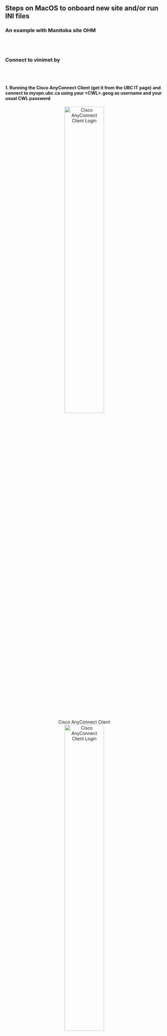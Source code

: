 
## Steps on MacOS to onboard new site and/or run INI files 
### An example with Manitoba site OHM

<br><br>

### Connect to **vinimet** by

<br><br>

#### 1. Running the Cisco AnyConnect Client (get it from the UBC IT page) and connect to myvpn.ubc.ca using your &lt;CWL>.geog as username and your usual CWL password

<div align="center">
  <picture>
    <img src="../images/vpn_cisco.png" alt="Cisco AnyConnect Client Login" width="50%" height="50%" align=center>
    <figcaption>Cisco AnyConnect Client</figcaption>
  </picture>
</div>


<div align="center">
  <picture>
    <img src="../images/vpn_login.png" alt="Cisco AnyConnect Client Login" width="50%" height="50%">
    <figcaption>Cisco AnyConnect Client Login</figcaption>
  </picture>
</div>


##### [NOTE: if you get an error here it might be that your VPN access has not yet been granted from the GEOG IT team. Check with them]
<br><br>


#### 2. From the Finder choose Go | Connect to Server and connect to vinimet
<div align="center">
  <picture>
    <img src="../images/vinimet_connect.png" alt="Connect to server" width="50%" height="50%">
    <figcaption>Connect to server</figcaption>
  </picture>
</div>

##### Use the username and password from the [Access to Servers and Remote Desktop](https://docs.google.com/document/u/0/d/1UNIsZXyM3PwA2SvhkySWy7I_0TsdyddG2C9QvfnCSik/) doc on the Micromet site, and choose “Projects” for the volume to mount

<br>

##### [NOTE: If you have already created directories and are just wanting to process data locally and/or make changes to the existing INI files you can skip to “Generate some processed data…” below]

<br><br>

### Now you can create the directory structure as recommended if you haven’t yet
<br><br>

#### 1. Create /local_data_cleaning somewhere that is on the path you have set in Matlab (you did part of this while you followed the instructions from the [UBC PC Setup Repository](https://github.com/ubc-micromet/UBC_PC_Setup-template)),<br> e.g. **/Users/tedscott/Matlab/local_data_cleaning/**
- Ask around: there may be some advantage to putting this on a cloud drive for ease of access and backup?

#### 2. Create subfolders 
1. For the Databases e.g., **./Database**
2. For your site, e.g., **./OHM**

<br><br>

### Clone the Calculation_Procedures repo from micromet

<br><br>

#### 1. Go to the [Calculation_Procedures](https://github.com/ubc-micromet/Calculation_Procedures) repo on the micromet github site and under the green “Code” button copy the URL 

#### 2. In a terminal window, cd to your Database folder and run 
  ```
         git clone <URL you just copied>
  ```

#### 3. Verify you now have the subfolders

<div align="center">
  <picture>
    <img src="../images/calculation_procedures.png" alt="Directory of Calculation_Procedures" width="50%" height="50%">
    <figcaption>Directory of Calculation_Procedures</figcaption>
  </picture>
</div>

<br><br>

### Create the Local Copy of the Database

<br><br>

#### 1. Boot MATLAB if you haven’t yet

#### 2. Navigate to your site-specific folder, e.g., **./local_data_cleaning/OHM **

#### 3. Run Zoran’s app **setupLocalDataCleaning** from the MATLAB prompt

<div align="center">
  <picture>
    <img src="../images/setupLocalDataCleaning.png" alt="setupLocalDataCleaning" width="50%" height="50%">
    <figcaption>running setupLocalDataCleaning in MATLAB</figcaption>
  </picture>   
</div>

#### 4. Fill in the fields as above for your specific site paths, year/s of interest [e.g., 2021:2023], and then click “Copy Database”

#### 5. Click OK on the first prompt about cloning Calculation_Procedures because you already did it, then wait for the copying to finish and report success. This could take some time especially for the first ever copy. Should be very quick if copying a year for which you have most or all of the latest data.

#### 6. Verify that in your Database folder you now have a subfolder with the year you specified and that inside that year folder there is a folder that has your site name. Inside that folder there should be a Flux folder with content (hooray) and other folders depending on the site’s *instrumentation and setup* may exist but could be empty as you haven’t yet run any INI files to process the raw data.

<br><br>

### Generate some processed data - run an INI file or more

<br><br>

#### 1. Navigate to your **Database/Calculation_Procedures/TraceAnalysis_ini ** folder

#### 2. For OHM, I (with the help of Zoran), I had to create a subfolder called OHM and then I copied the contents of the YOUNG folder in the TraceAnalysis_ini folder (currently 3 script files and a folder called Derived_Variables), which I renamed with OHM as these did not yet exist

<div align="center">
  <picture>
    <img src="../images/trace_analysis.png" alt="trace analysis contents" width="50%" height="50%">
    <figcaption>Directory of Trace_Analysis</figcaption>
  </picture> 
</div>

#### 3. Open the *_FirstStage.ini file for editing using your favorite text editor on Mac (e.g. VS Code)

#### 4. In my case, I needed to update the first four lines from what was in the YOUNG_FirstStage.ini and also made some OHM-specific path changes for some of the variables. Here are the first few lines of my new **OHM_FirstStage.ini** file

<div align="center">
  <picture>
    <img src="../images/first_stage_ini.png" alt="First few lines of OHM_FirstStage.ini" width="50%" height="50%">
    <figcaption>First few lines of OHM_FirstStage.ini</figcaption>
  </picture>   
</div>

#### 5. Assuming the file is ready to go, in MATLAB you are now ready to run one or more of the stage INI files using **fr_automated_cleaning()**

<div align="center">
  <picture>
    <img src="../images/fr_automated_cleaning.png" alt="Running fr_automated_cleaning in MATLAB" width="50%" height="50%">
    <figcaption>Running fr_automated_cleaning in MATLAB</figcaption>
  </picture> 
</div>

**The arguments shown above let you specify a year or range of years  [example 2020:2023 instead of 2023], a site or list of sites, and a list of stages to run. In my case, I only have the OHM_FirstStage.ini built so it only has a 1, but you could have 1,2,3 if all three stages’ scripts are functional. See the README at [https://github.com/ubc-micromet/Calculation_Procedures](https://github.com/ubc-micromet/Calculation_Procedures) for caveats especially for your Third Stage scripts. ** 


#### 6. If it runs successfully, you will see something like the following in MATLAB

<div align="center">
  <picture>
    <img src="../images/fr_automated_cleaning_output.png" alt="Output from fr_automated_cleaning in MATLAB" width="50%" height="50%">
    <figcaption>Output from fr_automated_cleaning in MATLAB. If you get errors, be sure to check all your paths in your INI</figcaption>
  </picture>     
</div>


#### 7. Now you can navigate to the expected output paths and see the results. For example, running the line above deleted and then updated the contents of <br>  `/Users/tedscott/Matlab/local_data_cleaning/Database/2023/OHM/Flux/Clean`

<br><br>

##### Now you can run and update INI files for your sites! However, remember that the changes you have made are local to your “sandbox” of the data and scripts. Once you have changes that are of good quality and provide meaning, you should get your updates reviewed and pulled to the Calculation_Procedures repo so that everyone benefits and so that your changes are not lost once you move on to future work.**

<br><br>

###### *Author: Ted Scott*
###### *Last Updated: 2023-09-12*
